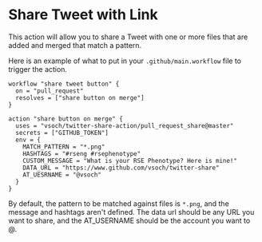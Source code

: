 # Share Tweet with Link

This action will allow you to share a Tweet with one or more files
that are added and merged that match a pattern.

Here is an example of what to put in your `.github/main.workflow` file to
trigger the action.

```
workflow "share tweet button" {
  on = "pull_request"
  resolves = ["share button on merge"]
}

action "share button on merge" {
  uses = "vsoch/twitter-share-action/pull_request_share@master"
  secrets = ["GITHUB_TOKEN"]
  env = {
    MATCH_PATTERN = "*.png"
    HASHTAGS = "#rseng #rsephenotype"
    CUSTOM_MESSAGE = "What is your RSE Phenotype? Here is mine!"
    DATA_URL = "https://www.github.com/vsoch/twitter-share"
    AT_UESRNAME = "@vsoch"
  }
}
```

By default, the pattern to be matched against files is `*.png`, and
the message and hashtags aren't defined. The data url should be any URL you want
to share, and the AT_USERNAME should be the account you want to @.
